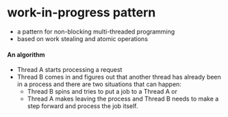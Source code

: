 # work-in-progress pattern

- a pattern for non-blocking multi-threaded programming
- based on work stealing and atomic operations

#### An algorithm

- Thread A starts processing a request
- Thread B comes in and figures out that another thread has already been in a process and there 
are two situations that can happen:
    - Thread B spins and tries to put a job to a Thread A or 
    - Thread A makes leaving the process and Thread B needs to make a step forward and process the job itself.